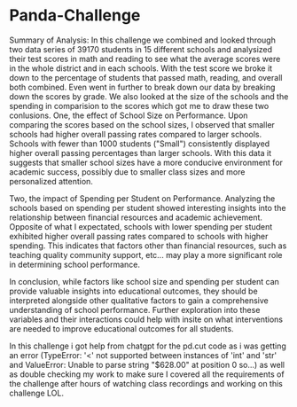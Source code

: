 # Panda-Challenge

Summary of Analysis:
In this challenge we combined and looked through two data series of 39170 students in 15 different schools and analysized their test scores in math and reading to see what the average scores were in the whole district and in each schools. With the test score we broke it down to the percentage of students that passed math, reading, and overall both combined. Even went in further to break down our data by breaking down the scores by grade. We also looked at the size of the schools and the spending in comparision to the scores which got me to draw these two conlusions.
One, the effect of School Size on Performance. Upon comparing the scores based on the school sizes, I observed that smaller schools had higher overall passing rates compared to larger schools. Schools with fewer than 1000 students ("Small") consistently displayed higher overall passing percentages than larger schools. With this data it suggests that smaller school sizes have a more conducive environment for academic success, possibly due to smaller class sizes and more personalized attention.

Two, the impact of Spending per Student on Performance. Analyzing the schools based on spending per student showed interesting insights into the relationship between financial resources and academic achievement. Opposite of what I expectated, schools with lower spending per student exhibited higher overall passing rates compared to schools with higher spending. This indicates that factors other than financial resources, such as teaching quality community support, etc... may play a more significant role in determining school performance.

In conclusion, while factors like school size and spending per student can provide valuable insights into educational outcomes, they should be interpreted alongside other qualitative factors to gain a comprehensive understanding of school performance. Further exploration into these variables and their interactions could help with insite on what interventions are needed to improve educational outcomes for all students.


In this challenge i got help from chatgpt for the pd.cut code as i was getting an error (TypeError: '<' not supported between instances of 'int' and 'str' and ValueError: Unable to parse string "$628.00" at position 0 so...) as well as double checking my work to make sure I covered all the requirements of the challenge after hours of watching class recordings and working on this challenge LOL.
